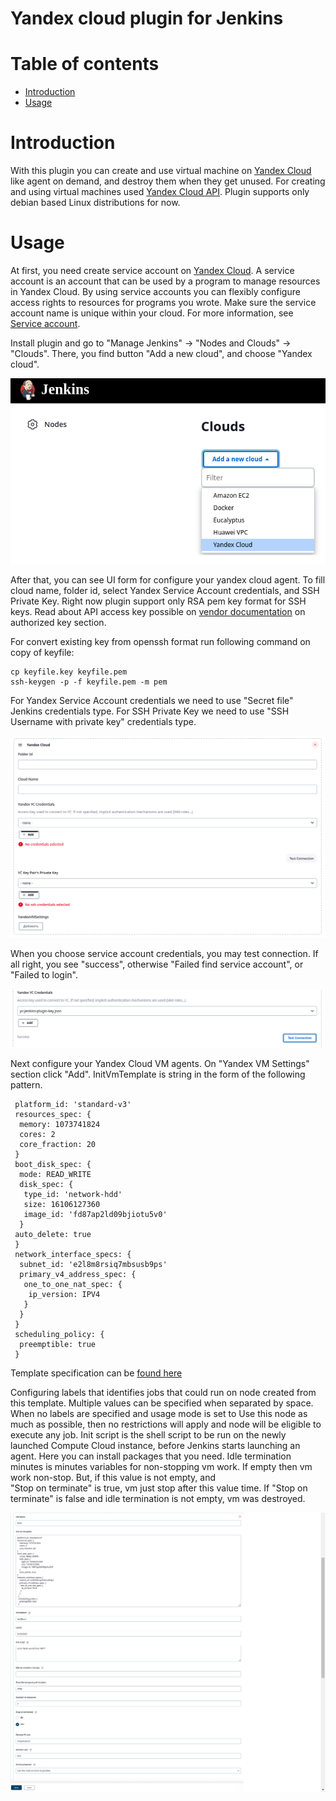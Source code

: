 # Yandex cloud plugin for Jenkins

# Table of contents
   * [Introduction](#introduction)
   * [Usage](#usage)

# Introduction

With this plugin you can create and use virtual machine on [Yandex Cloud](https://cloud.yandex.com/en-ru/)
like agent on demand, and destroy them when they get unused. For creating and using virtual machines used
[Yandex Cloud API](https://cloud.yandex.com/en-ru/docs/compute/api-ref/). Plugin supports only debian based Linux distributions for now. 

# Usage

At first, you need create service account on [Yandex Cloud](https://cloud.yandex.com/en-ru/). A service account is an account that can be used by a program to manage resources in Yandex Cloud. By using service accounts you can flexibly configure access rights to resources for programs you wrote. Make sure the service account name is unique within your cloud. 
For more information, see [Service account](https://cloud.yandex.com/en-ru/docs/iam/concepts/users/service-accounts).

Install plugin and go to "Manage Jenkins" -> "Nodes and Clouds" -> "Clouds". 
There, you find button "Add a new cloud", and choose "Yandex cloud". 

![](docs/main.png)

After that, you can see UI form for configure your yandex cloud agent. 
To fill cloud name, folder id, select Yandex Service Account credentials, 
and SSH Private Key. 
Right now plugin support only RSA pem key format for SSH keys.
Read about API access key possible on [vendor documentation](https://cloud.yandex.com/en/docs/iam/operations/iam-token/create-for-sa) on authorized key section.

For convert existing key from openssh format run following command on copy of keyfile:
```shell
cp keyfile.key keyfile.pem
ssh-keygen -p -f keyfile.pem -m pem
```

For Yandex Service Account credentials we need to use "Secret file" Jenkins credentials type. For SSH Private Key we need to use "SSH Username with private key" credentials type. 

![](docs/agentSettings.png)

When you choose service account credentials, you may test connection.
If all right, you see "success", otherwise "Failed find service account", or "Failed to login".

![](docs/testConnection.png)

Next configure your Yandex Cloud VM agents. On "Yandex VM Settings" section click "Add". 
InitVmTemplate is string in the form of the following pattern.
```
 platform_id: 'standard-v3'  
 resources_spec: {
  memory: 1073741824  
  cores: 2  
  core_fraction: 20  
 }  
 boot_disk_spec: {  
  mode: READ_WRITE  
  disk_spec: {  
   type_id: 'network-hdd'  
   size: 16106127360  
   image_id: 'fd87ap2ld09bjiotu5v0'  
  }  
 auto_delete: true  
 }  
 network_interface_specs: {  
  subnet_id: 'e2l8m8rsiq7mbsusb9ps'  
  primary_v4_address_spec: {  
   one_to_one_nat_spec: {  
    ip_version: IPV4  
   }  
  }  
 }  
 scheduling_policy: {  
  preemptible: true  
 }  
```

Template specification can be [found here](https://cloud.yandex.com/en/docs/compute/concepts/instance-groups/instance-template) 

Configuring labels that identifies jobs that could run on node created from this template. 
Multiple values can be specified when separated by space. When no labels are specified and usage mode is set to Use 
this node as much as possible, then no restrictions will apply and node will be eligible to execute any job.
Init script is the shell script to be run on the newly launched Compute Cloud instance, before Jenkins starts launching an agent.
Here you can install packages that you need.
Idle termination minutes is minutes variables for non-stopping vm work. If empty then vm work non-stop. But, if this value is not empty, and   
"Stop on terminate" is true, vm just stop after this value time. If "Stop on terminate" is false and idle termination is not empty, vm
was destroyed.

![](docs/vmSettings.png)
